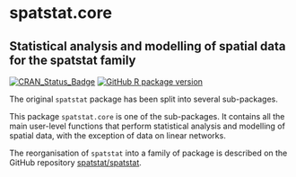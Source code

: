 # spatstat.core

## Statistical analysis and modelling of spatial data for the spatstat family

[![CRAN_Status_Badge](http://www.r-pkg.org/badges/version/spatstat.core)](http://cran.r-project.org/web/packages/spatstat.core) 
[![GitHub R package version](https://img.shields.io/github/r-package/v/spatstat/spatstat.core)](https://github.com/spatstat/spatstat.core)

The original `spatstat` package has been split into
several sub-packages.

This package `spatstat.core` is one of the
sub-packages. It contains all the main user-level functions that perform
statistical analysis and modelling of spatial data,
with the exception of data on linear networks.

The reorganisation of `spatstat` into a family of package is described
on the GitHub repository
[spatstat/spatstat](https://github.com/spatstat/spatstat).